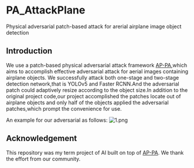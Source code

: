 # PA_AttackPlane
Physical adversarial patch-based attack for arerial airplane image object detection

## Introduction
We use a patch-based physical adversarial attack framework [AP-PA]([https://markdown.com.cn](https://github.com/JiaweiLian/AP-PA)),which aims to accomplish effective adversarial attack for aerial images containing airplane objects.
We successfully attack both one-stage and two-stage detection network,that is YOLOv5 and Faster RCNN.And the adversarial patch could adaptively resize according to the object size.In addition to the original project code,our project accomplished the patches locate out of airplane objects and only half of the objects applied the adversarial patches,which prompt the convenience for use.

An example for our adversarial as follows:
![1.png](https://img2.imgtp.com/2024/03/11/ESgYed5c.png)

## Acknowledgement
This repository was my term project of AI built on top of [AP-PA]([https://markdown.com.cn](https://github.com/JiaweiLian/AP-PA)). We thank the effort from our community.
